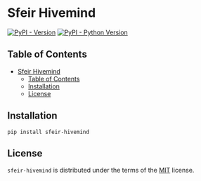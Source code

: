 # Sfeir Hivemind

[![PyPI - Version](https://img.shields.io/pypi/v/sfeir-hivemind.svg)](https://pypi.org/project/sfeir-hivemind)
[![PyPI - Python Version](https://img.shields.io/pypi/pyversions/sfeir-hivemind.svg)](https://pypi.org/project/sfeir-hivemind)

## Table of Contents

- [Sfeir Hivemind](#sfeir-hivemind)
  - [Table of Contents](#table-of-contents)
  - [Installation](#installation)
  - [License](#license)

## Installation

```console
pip install sfeir-hivemind
```

## License

`sfeir-hivemind` is distributed under the terms of the
[MIT](https://spdx.org/licenses/MIT.html) license.
